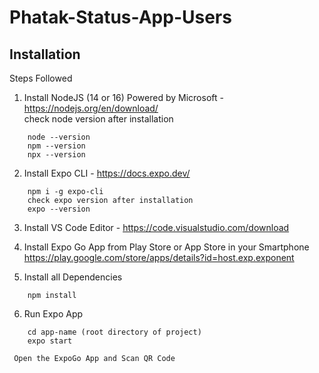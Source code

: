 # Phatak-Status-App-Users

## Installation

Steps Followed
1. Install NodeJS (14 or 16) Powered by Microsoft  - https://nodejs.org/en/download/  
    check node version after installation  
```
    node --version
    npm --version
    npx --version
```
2. Install Expo CLI  - https://docs.expo.dev/ 
```
    npm i -g expo-cli
    check expo version after installation
    expo --version
```
3. Install VS Code Editor  - https://code.visualstudio.com/download

4. Install Expo Go App from Play Store or App Store in your Smartphone
    https://play.google.com/store/apps/details?id=host.exp.exponent

5. Install all Dependencies
```
    npm install
```

6. Run Expo App
```
    cd app-name (root directory of project)
    expo start
```
     Open the ExpoGo App and Scan QR Code
